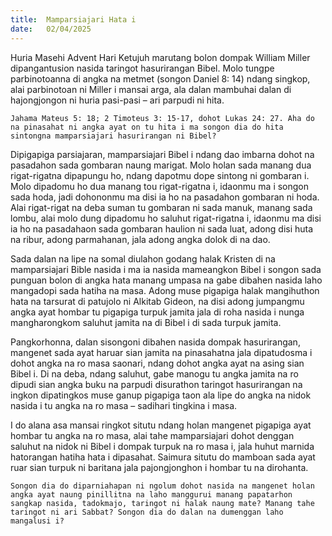 ```yaml
---
title:  Mamparsiajari Hata i
date:   02/04/2025
---
```


Huria Masehi Advent Hari Ketujuh marutang bolon dompak William Miller dipangantusion nasida taringot hasurirangan Bibel. Molo tungpe parbinotoanna di angka na metmet (songon Daniel 8: 14) ndang singkop, alai parbinotoan ni Miller i mansai arga, ala dalan mambuhai dalan di hajongjongon ni huria pasi-pasi – ari parpudi ni hita.

`Jahama Mateus 5: 18; 2 Timoteus 3: 15-17, dohot Lukas 24: 27. Aha do na pinasahat ni angka ayat on tu hita i ma songon dia do hita sintongna mamparsiajari hasurirangan ni Bibel?`

Dipigapiga parsiajaran, mamparsiajari Bibel i ndang dao imbarna dohot na pasadahon sada gombaran naung marigat. Molo holan sada manang dua rigat-rigatna dipapungu ho, ndang dapotmu dope sintong ni gombaran i. Molo dipadomu ho dua manang tou rigat-rigatna i, idaonmu ma i songon sada hoda, jadi dohononmu ma disi ia ho na pasadahon gombaran ni hoda. Alai rigat-rigat na deba suman tu gombaran ni sada manuk, manang sada lombu, alai molo dung dipadomu ho saluhut rigat-rigatna i, idaonmu ma disi ia ho na pasadahaon sada gombaran haulion ni sada luat, adong disi huta na ribur, adong parmahanan, jala adong angka dolok di na dao.

Sada dalan na lipe na somal diulahon godang halak Kristen di na mamparsiajari Bible nasida i ma ia nasida mameangkon Bibel i songon sada punguan bolon di angka hata manang umpasa na gabe dibahen nasida laho mangadopi sada hatiha na masa. Adong muse pigapiga halak mangihuthon hata na tarsurat di patujolo ni Alkitab Gideon, na disi adong jumpangmu angka ayat hombar tu pigapiga turpuk jamita jala di roha nasida i nunga mangharongkom saluhut jamita na di Bibel i di sada turpuk jamita.

Pangkorhonna, dalan sisongoni dibahen nasida dompak hasurirangan, mangenet sada ayat haruar sian jamita na pinasahatna jala dipatudosma i dohot angka na ro masa saonari, ndang dohot angka ayat na asing sian Bibel i. Di na deba, ndang saluhut, gabe manogu tu angka jamita na ro dipudi sian angka buku na parpudi disurathon taringot hasurirangan na ingkon dipatingkos muse ganup pigapiga taon ala lipe do angka na nidok nasida i tu angka na ro masa – sadihari tingkina i masa.

I do alana asa mansai ringkot situtu ndang holan mangenet pigapiga ayat hombar tu angka na ro masa, alai tahe mamparsiajari dohot denggan saluhut na nidok ni Bibel i dompak turpuk na ro masa i, jala huhut marnida hatorangan hatiha hata i dipasahat. Saimura situtu do mamboan sada ayat ruar sian turpuk ni baritana jala pajongjonghon i hombar tu na dirohanta.

`Songon dia do diparniahapan ni ngolum dohot nasida na mangenet holan angka ayat naung pinillitna na laho manggurui manang papatarhon sangkap nasida, tadokmajo, taringot ni halak naung mate? Manang tahe taringot ni ari Sabbat? Songon dia do dalan na dumenggan laho mangalusi i?`